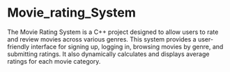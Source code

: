 # Movie_rating_System
The Movie Rating System is a C++ project designed to allow users to rate and review movies across various genres. This system provides a user-friendly interface for signing up, logging in, browsing movies by genre, and submitting ratings. It also dynamically calculates and displays average ratings for each movie category.
